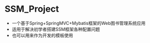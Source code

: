 # SSM_Project
  * 一个基于Spring+SpringMVC+Mybatis框架的Web图书管理系统应用
  * 适用于解决初学者搭建SSM框架各种配置问题
  * 也可以用来作为开发的模板使用
